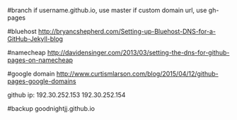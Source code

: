 #branch
if username.github.io, use master
if custom domain url, use gh-pages

#bluehost
http://bryancshepherd.com/Setting-up-Bluehost-DNS-for-a-GitHub-Jekyll-blog

#namecheap
http://davidensinger.com/2013/03/setting-the-dns-for-github-pages-on-namecheap

#google domain
http://www.curtismlarson.com/blog/2015/04/12/github-pages-google-domains

github ip:
192.30.252.153
192.30.252.154

#backup
goodnightjj.github.io
